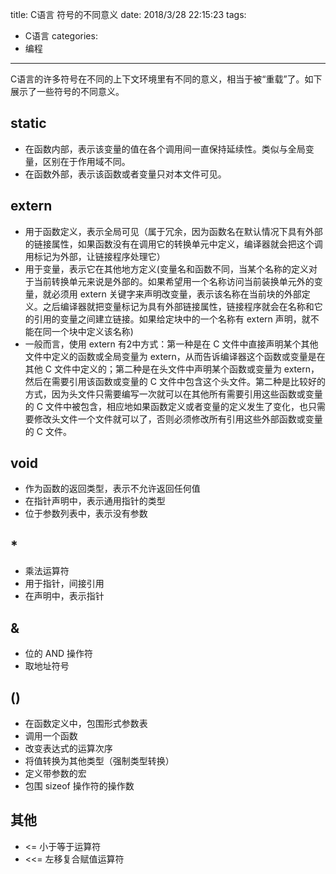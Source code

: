 title: C语言 符号的不同意义
date: 2018/3/28 22:15:23
tags:
- C语言
categories:
- 编程
---

C语言的许多符号在不同的上下文环境里有不同的意义，相当于被“重载”了。如下展示了一些符号的不同意义。

## static
- 在函数内部，表示该变量的值在各个调用间一直保持延续性。类似与全局变量，区别在于作用域不同。
- 在函数外部，表示该函数或者变量只对本文件可见。

## extern
- 用于函数定义，表示全局可见（属于冗余，因为函数名在默认情况下具有外部的链接属性，如果函数没有在调用它的转换单元中定义，编译器就会把这个调用标记为外部，让链接程序处理它）
- 用于变量，表示它在其他地方定义(变量名和函数不同，当某个名称的定义对于当前转换单元来说是外部的。如果希望用一个名称访问当前装换单元外的变量，就必须用 extern 关键字来声明改变量，表示该名称在当前块的外部定义。之后编译器就把变量标记为具有外部链接属性，链接程序就会在名称和它的引用的变量之间建立链接。如果给定块中的一个名称有 extern 声明，就不能在同一个块中定义该名称)
- 一般而言，使用 extern 有2中方式：第一种是在 C 文件中直接声明某个其他文件中定义的函数或全局变量为 extern，从而告诉编译器这个函数或变量是在其他 C 文件中定义的；第二种是在头文件中声明某个函数或变量为 extern，然后在需要引用该函数或变量的 C 文件中包含这个头文件。第二种是比较好的方式，因为头文件只需要编写一次就可以在其他所有需要引用这些函数或变量的 C 文件中被包含，相应地如果函数定义或者变量的定义发生了变化，也只需要修改头文件一个文件就可以了，否则必须修改所有引用这些外部函数或变量的 C 文件。

## void
- 作为函数的返回类型，表示不允许返回任何值
- 在指针声明中，表示通用指针的类型
- 位于参数列表中，表示没有参数

## *
- 乘法运算符
- 用于指针，间接引用
- 在声明中，表示指针

## &
- 位的 AND 操作符
- 取地址符号

## ()
- 在函数定义中，包围形式参数表
- 调用一个函数
- 改变表达式的运算次序
- 将值转换为其他类型（强制类型转换）
- 定义带参数的宏
- 包围 sizeof 操作符的操作数

## 其他
- <= 小于等于运算符
- <<= 左移复合赋值运算符
